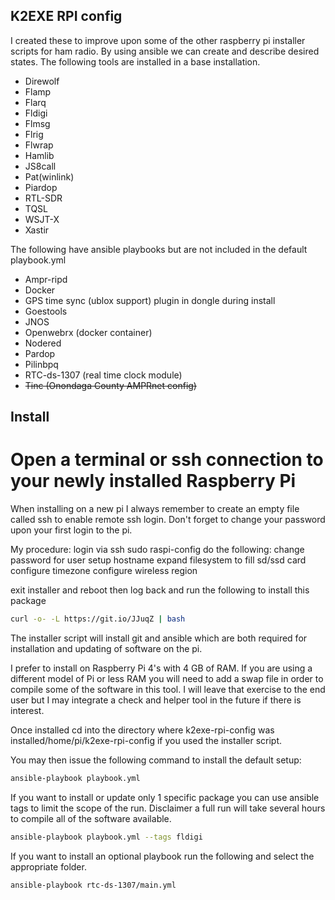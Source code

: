 ## K2EXE RPI config

I created these to improve upon some of the other raspberry pi installer scripts for ham radio.  By using ansible we can create and describe desired states.  The following tools are installed in a base installation.

- Direwolf
- Flamp
- Flarq
- Fldigi
- Flmsg
- Flrig
- Flwrap
- Hamlib
- JS8call
- Pat(winlink)
- Piardop
- RTL-SDR
- TQSL
- WSJT-X
- Xastir

The following have ansible playbooks but are not included in the default playbook.yml

- Ampr-ripd
- Docker
- GPS time sync (ublox support) plugin in dongle during install
- Goestools
- JNOS
- Openwebrx (docker container)
- Nodered
- Pardop
- Pilinbpq
- RTC-ds-1307 (real time clock module)
- ~~Tinc (Onondaga County AMPRnet config)~~

## Install

# Open a terminal or ssh connection to your newly installed Raspberry Pi

When installing on a new pi I always remember to create an empty file called ssh to enable remote ssh login. Don't forget to change your password upon your first login to the pi.

My procedure:
login via ssh
sudo raspi-config
do the following:
change password for user
setup hostname
expand filesystem to fill sd/ssd card
configure timezone
configure wireless region

exit installer and reboot
then log back and run the following to install this package

```bash
curl -o- -L https://git.io/JJuqZ | bash 
```

The installer script will install git and ansible which are both required for installation and updating of software on the pi.


I prefer to install on Raspberry Pi 4's with 4 GB of RAM.  If you are using a different model of Pi or less RAM you will need to add a swap file in order to compile some of the software in this tool. I will leave that exercise to the end user but I may integrate a check and helper tool in the future if there is interest.  

Once installed cd into the directory where k2exe-rpi-config was installed/home/pi/k2exe-rpi-config if you used the installer script.

You may then issue the following command to install the default setup:

```bash
ansible-playbook playbook.yml
```

If you want to install or update only 1 specific package you can use ansible tags to limit the scope of the run.  Disclaimer a full run will take several hours to compile all of the software  available.

```bash
ansible-playbook playbook.yml --tags fldigi
```

If you want to install an optional playbook run the following and select the appropriate folder.
```bash
ansible-playbook rtc-ds-1307/main.yml
```
